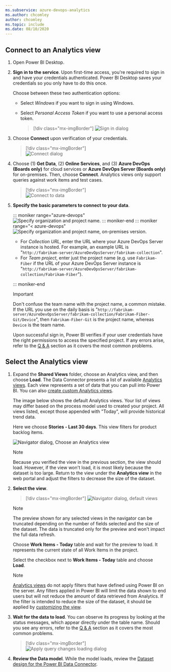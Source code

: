 ```yaml
---
ms.subservice: azure-devops-analytics
ms.author: chcomley
author: chcomley
ms.topic: include
ms.date: 08/10/2020
---
```



## Connect to an Analytics view 

1. Open Power BI Desktop.  

1. **Sign in to the service**. Upon first-time access, you're required to sign in and have your credentials authenticated. Power BI Desktop saves your credentials so you only have to do this once.

	Choose between these two authentication options: 
   - Select *Windows* if you want to sign in using Windows.  
   - Select *Personal Access Token* if you want to use a personal access token.

     > [!div class="mx-imgBorder"]
     > ![Sign in dialog](/azure/devops/report/powerbi/media/powerbi-windows-login-onprem.png) 

1. Choose **Connect** upon verification of your credentials. 

	> [!div class="mx-imgBorder"]  
	> ![Connect dialog](/azure/devops/report/powerbi/media/powerbi-successful-organizational-signin.png) 
 
1. Choose (1) **Get Data**, (2) **Online Services**, and (3) **Azure DevOps (Boards only)** for cloud services or **Azure DevOps Server (Boards only)** for on-premises. Then, choose **Connect**.  Analytics views only support queries against work items and test cases.  

    > [!div class="mx-imgBorder"]  
    > ![Connect to data](/azure/devops/report/powerbi/media/data-connector/get-data-azure-devops.png)  

2. **Specify the basic parameters to connect to your data**. 

	::: moniker range="azure-devops"
	![Specify organization and project name.](/azure/devops/report/powerbi/media/create-report/specify-account.png) 
	::: moniker-end
	::: moniker range="< azure-devops"
	![Specify organization and project name, on-premises version.](/azure/devops/report/powerbi/media/onprem-cardentials.png) 

	- For *Collection URL*, enter the URL where your Azure DevOps Server instance is hosted. For example, an example URL is "`http://fabrikam-server/AzureDevOpsServer/fabrikam-collection`".
	- For *Team project*, enter just the project name (e.g. use `Fabrikam-Fiber` if the URL of your Azure DevOps Server instance is "`http://fabrikam-server/AzureDevOpsServer/fabrikam-collection/Fabrikam-Fiber`").

	::: moniker-end

     > [!IMPORTANT]  
     > Don't confuse the team name with the project name, a common mistake. 
     > If the URL you use on the daily basis is "`http://fabrikam-server/AzureDevOpsServer/fabrikam-collection/Fabrikam-Fiber-Git/Device`", then `Fabrikam-Fiber-Git` is the project name, whereas `Device` is the team name.

	Upon successful sign in, Power BI verifies if your user credentials have the right permissions to access the specified project. If any errors arise, refer to the [Q & A](../powerbi/data-connector-connect.md#q-a) section as it covers the most common problems. 
 

## Select the Analytics view

1. Expand the **Shared Views** folder, choose an Analytics view, and then choose **Load**. The Data Connector presents a list of available [Analytics views](../powerbi/what-are-analytics-views.md). Each view represents a set of data that you can pull into Power BI. You can also [create custom Analytics views](../powerbi/analytics-views-create.md).

	 The image below shows the default Analytics views. Your list of views may differ based on the process model used to created your project. All views listed, except those appended with "Today", will provide historical trend data. 

	Here we choose **Stories - Last 30 days**. This view filters for product backlog items.

	![Navigator dialog, Choose an Analytics view](/azure/devops/report/powerbi/media/create-report/choose-view.png) 
 
	> [!NOTE]  
	> Because you verified the view in the previous section, the view should load. However, if the view won't load, it is most likely because the dataset is too large. Return to the view under the **Analytics view** in the web portal and adjust the filters to decrease the size of the dataset. 

1. **Select the view**. 

	> [!div class="mx-imgBorder"]
	> ![Navigator dialog, default views](/azure/devops/report/powerbi/media/default-views/navigator-dialog-default-views.png)

	> [!NOTE]
	> The preview shown for any selected views in the navigator can be truncated depending on the number of fields selected and the size of the dataset. The data is truncated only for the preview and won't impact the full data refresh.

	Choose **Work Items - Today** table and wait for the preview to load.
	It represents the current state of all Work Items in the project.

	Select the checkbox next to **Work Items - Today** table and choose **Load**. 

	> [!NOTE]
	> [Analytics views](../powerbi/what-are-analytics-views.md) do not apply filters that have defined using Power BI on the server. Any filters applied in Power BI will limit the data shown to end users but will not reduce the amount of data retrieved from Analytics. If the filter is intended to reduce the size of the dataset, it should be applied by [customizing the view](../powerbi/analytics-views-create.md).  

2. **Wait for the data to load**. You can observe its progress by looking at the status messages, which appear directly under 
	the table name. Should you see any errors, refer to the [Q & A](../powerbi/data-connector-connect.md#q-a) section as it covers the most common problems.  

	> [!div class="mx-imgBorder"]
	> ![Apply query changes loading dialog](/azure/devops/report/powerbi/media/power-bi-data-loading-onprem.png)

3. **Review the Data model**. While the model loads, review the [Dataset design for the Power BI Data Connector](../powerbi/data-connector-dataset.md).
